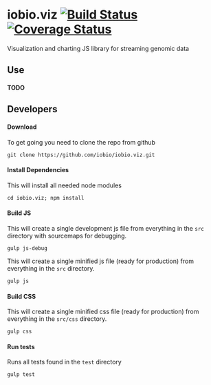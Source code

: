 # iobio.viz [![Build Status](https://travis-ci.org/iobio/iobio.viz.svg?branch=master)](https://travis-ci.org/iobio/iobio.viz) [![Coverage Status](https://coveralls.io/repos/iobio/iobio.viz/badge.svg?branch=master)](https://coveralls.io/r/iobio/iobio.viz?branch=master)
Visualization and charting JS library for streaming genomic data

## Use

#### TODO

## Developers

#### Download 
To get going you need to clone the repo from github
```
git clone https://github.com/iobio/iobio.viz.git
```

#### Install Dependencies
This will install all needed node modules
```
cd iobio.viz; npm install
```


#### Build JS
This will create a single development js file from everything in the ```src``` directory with sourcemaps for debugging.
```
gulp js-debug
```

This will create a single minified js file (ready for production) from everything in the ```src``` directory.
```
gulp js
```

#### Build CSS
This will create a single minified css file (ready for production) from everything in the ```src/css``` directory.
```
gulp css
```

#### Run tests
Runs all tests found in the ```test``` directory
```
gulp test
```